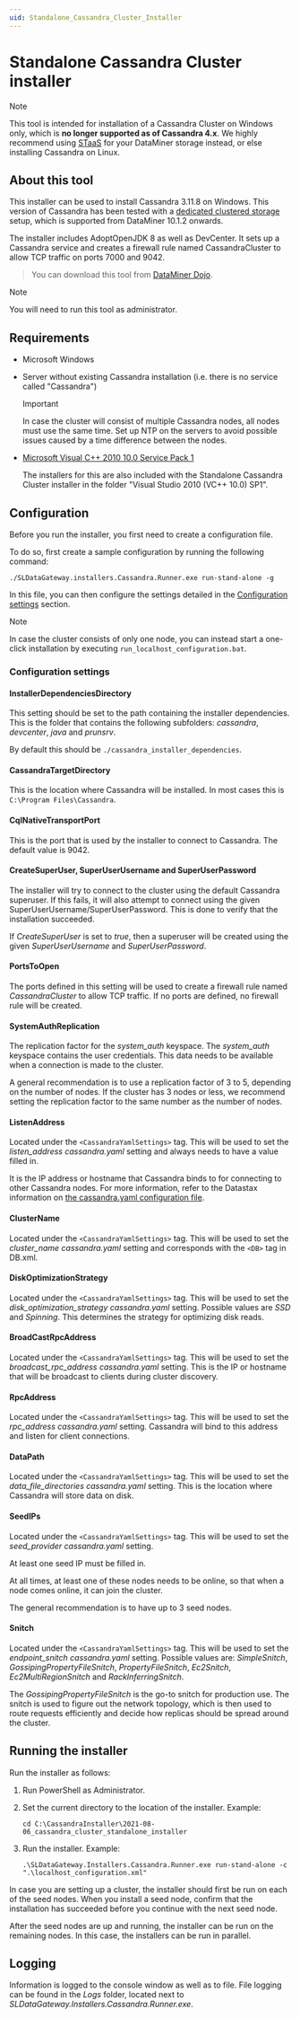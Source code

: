 ```yaml
---
uid: Standalone_Cassandra_Cluster_Installer
---
```


# Standalone Cassandra Cluster installer

> [!NOTE]
> This tool is intended for installation of a Cassandra Cluster on Windows only, which is **no longer supported as of Cassandra 4.x**. We highly recommend using [STaaS](xref:STaaS) for your DataMiner storage instead, or else installing Cassandra on Linux.

## About this tool

This installer can be used to install Cassandra 3.11.8 on Windows. This version of Cassandra has been tested with a [dedicated clustered storage](xref:Dedicated_clustered_storage) setup, which is supported from DataMiner 10.1.2 onwards.

The installer includes AdoptOpenJDK 8 as well as DevCenter. It sets up a Cassandra service and creates a firewall rule named CassandraCluster to allow TCP traffic on ports 7000 and 9042.

> You can download this tool from [DataMiner Dojo](https://community.dataminer.services/download/standalone-cassandra-cluster-installer/).

> [!NOTE]
> You will need to run this tool as administrator.

## Requirements

- Microsoft Windows

- Server without existing Cassandra installation (i.e. there is no service called "Cassandra")

  > [!IMPORTANT]
  > In case the cluster will consist of multiple Cassandra nodes, all nodes must use the same time. Set up NTP on the servers to avoid possible issues caused by a time difference between the nodes.

- [Microsoft Visual C++ 2010 10.0 Service Pack 1](https://support.microsoft.com/en-us/topic/description-of-visual-studio-2010-service-pack-1-1f12811e-3826-6728-9f40-b11ee9ae2a0e)

  The installers for this are also included with the Standalone Cassandra Cluster installer in the folder "Visual Studio 2010 (VC++ 10.0) SP1".

## Configuration

Before you run the installer, you first need to create a configuration file.

To do so, first create a sample configuration by running the following command:

`./SLDataGateway.installers.Cassandra.Runner.exe run-stand-alone -g`

In this file, you can then configure the settings detailed in the [Configuration settings](#configuration-settings) section.

> [!NOTE]
> In case the cluster consists of only one node, you can instead start a one-click installation by executing `run_localhost_configuration.bat`.

### Configuration settings

#### InstallerDependenciesDirectory

This setting should be set to the path containing the installer dependencies. This is the folder that contains the following subfolders: *cassandra*, *devcenter*, *java* and *prunsrv*.

By default this should be `./cassandra_installer_dependencies`.

#### CassandraTargetDirectory

This is the location where Cassandra will be installed. In most cases this is `C:\Program Files\Cassandra`.

#### CqlNativeTransportPort

This is the port that is used by the installer to connect to Cassandra. The default value is 9042.

#### CreateSuperUser, SuperUserUsername and SuperUserPassword

The installer will try to connect to the cluster using the default Cassandra superuser. If this fails, it will also attempt to connect using the given SuperUserUsername/SuperUserPassword. This is done to verify that the installation succeeded.

If *CreateSuperUser* is set to *true*, then a superuser will be created using the given *SuperUserUsername* and *SuperUserPassword*.

#### PortsToOpen

The ports defined in this setting will be used to create a firewall rule named *CassandraCluster* to allow TCP traffic. If no ports are defined, no firewall rule will be created.

#### SystemAuthReplication

The replication factor for the *system_auth* keyspace. The *system_auth* keyspace contains the user credentials. This data needs to be available when a connection is made to the cluster.

A general recommendation is to use a replication factor of 3 to 5, depending on the number of nodes. If the cluster has 3 nodes or less, we recommend setting the replication factor to the same number as the number of nodes.

#### ListenAddress

Located under the `<CassandraYamlSettings>` tag. This will be used to set the *listen_address* *cassandra.yaml* setting and always needs to have a value filled in.

It is the IP address or hostname that Cassandra binds to for connecting to other Cassandra nodes. For more information, refer to the Datastax information on [the cassandra.yaml configuration file](https://docs.datastax.com/en/cassandra-oss/3.0/cassandra/configuration/configCassandra_yaml.html).

#### ClusterName

Located under the `<CassandraYamlSettings>` tag. This will be used to set the *cluster_name* *cassandra.yaml* setting and corresponds with the `<DB>` tag in DB.xml.

#### DiskOptimizationStrategy

Located under the `<CassandraYamlSettings>` tag. This will be used to set the *disk_optimization_strategy* *cassandra.yaml* setting. Possible values are *SSD* and *Spinning*. This determines the strategy for optimizing disk reads.

#### BroadCastRpcAddress

Located under the `<CassandraYamlSettings>` tag. This will be used to set the *broadcast_rpc_address* *cassandra.yaml* setting. This is the IP or hostname that will be broadcast to clients during cluster discovery.

#### RpcAddress

Located under the `<CassandraYamlSettings>` tag. This will be used to set the *rpc_address* *cassandra.yaml* setting. Cassandra will bind to this address and listen for client connections.

#### DataPath

Located under the `<CassandraYamlSettings>` tag. This will be used to set the *data_file_directories* *cassandra.yaml* setting. This is the location where Cassandra will store data on disk.

#### SeedIPs

Located under the `<CassandraYamlSettings>` tag. This will be used to set the *seed_provider* *cassandra.yaml* setting.

At least one seed IP must be filled in.

At all times, at least one of these nodes needs to be online, so that when a node comes online, it can join the cluster.

The general recommendation is to have up to 3 seed nodes.

#### Snitch

Located under the `<CassandraYamlSettings>` tag. This will be used to set the *endpoint_snitch* *cassandra.yaml* setting. Possible values are: *SimpleSnitch*, *GossipingPropertyFileSnitch*, *PropertyFileSnitch*, *Ec2Snitch*, *Ec2MultiRegionSnitch* and *RackInferringSnitch*.

The *GossipingPropertyFileSnitch* is the go-to snitch for production use. The snitch is used to figure out the network topology, which is then used to route requests efficiently and decide how replicas should be spread around the cluster.

## Running the installer

Run the installer as follows:

1. Run PowerShell as Administrator.

1. Set the current directory to the location of the installer. Example:

   `cd C:\CassandraInstaller\2021-08-06_cassandra_cluster_standalone_installer`

1. Run the installer. Example:

   `.\SLDataGateway.Installers.Cassandra.Runner.exe run-stand-alone -c ".\localhost_configuration.xml"`

In case you are setting up a cluster, the installer should first be run on each of the seed nodes. When you install a seed node, confirm that the installation has succeeded before you continue with the next seed node.

After the seed nodes are up and running, the installer can be run on the remaining nodes. In this case, the installers can be run in parallel.

## Logging

Information is logged to the console window as well as to file. File logging can be found in the *Logs* folder, located next to *SLDataGateway.Installers.Cassandra.Runner.exe*.
